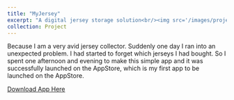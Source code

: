 ```yaml
---
title: "MyJersey"
excerpt: "A digital jersey storage solution<br/><img src='/images/project2.png'>"
collection: Project
---
```


Because I am a very avid jersey collector. Suddenly one day I ran into an unexpected problem. I had started to forget which jerseys I had bought. So I spent one afternoon and evening to make this simple app and it was successfully launched on the AppStore, which is my first app to be launched on the AppStore.

[Download App Here]([http://andyyuyc.github.io/files/project1.pdf](https://apps.apple.com/us/app/myjersey/id6446954912?l=zh))


